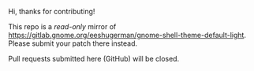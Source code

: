 Hi, thanks for contributing!

This repo is a _read-only_ mirror of https://gitlab.gnome.org/eeshugerman/gnome-shell-theme-default-light.
Please submit your patch there instead.

Pull requests submitted here (GitHub) will be closed.
